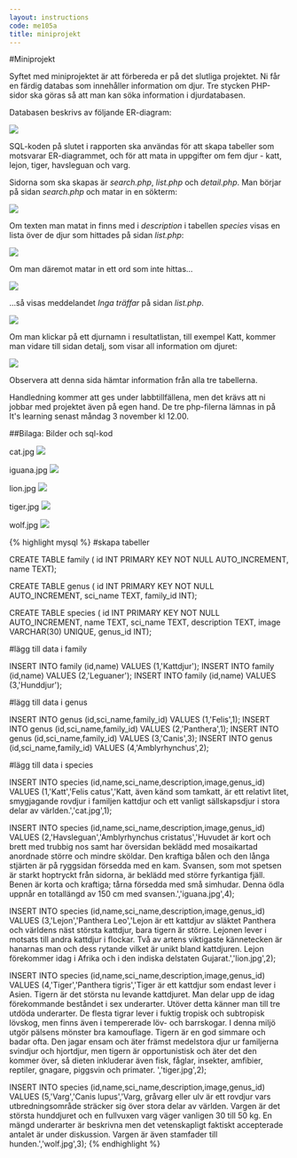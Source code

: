 ```yaml
---
layout: instructions
code: me105a
title: miniprojekt
---
```


<style>
pre {white-space: pre-wrap;}
</style>

#Miniprojekt

Syftet med miniprojektet är att förbereda er på det slutliga projektet. Ni får en färdig databas som innehåller information om djur. Tre stycken PHP-sidor ska göras så att man kan söka information i djurdatabasen. 

Databasen beskrivs av följande ER-diagram:

![](er-miniprojekt.png)

SQL-koden på slutet i rapporten ska användas för att skapa tabeller som motsvarar ER-diagrammet, och för att mata in uppgifter om fem djur - katt, lejon, tiger, havsleguan och varg. 

Sidorna som ska skapas är *search.php*, *list.php* och *detail.php*. Man börjar på sidan *search.php* och matar in en sökterm:

![](katt.png)

Om texten man matat in finns med i *description* i tabellen *species* visas en lista över de djur som hittades på sidan *list.php*:

![](kattresultat.png)

Om man däremot matar in ett ord som inte hittas...

![](groda.png)

...så visas meddelandet *Inga träffar* på sidan *list.php*.

![](grodaresultat.png)

Om man klickar på ett djurnamn i resultatlistan, till exempel Katt, kommer man vidare till sidan detalj, som visar all information om djuret:

![](kattdetalj.png)

Observera att denna sida hämtar information från alla tre tabellerna. 

Handledning kommer att ges under labbtillfällena, men det krävs att ni jobbar med projektet även på egen hand. De tre php-filerna lämnas in på It's learning senast måndag 3 november kl 12.00. 


##Bilaga: Bilder och sql-kod

cat.jpg
![](cat.jpg)

iguana.jpg
![](iguana.jpg)

lion.jpg
![](lion.jpg)

tiger.jpg
![](tiger.jpg)

wolf.jpg
![](wolf.jpg)


{% highlight mysql %}
#skapa tabeller

CREATE TABLE family (
id INT PRIMARY KEY NOT NULL AUTO_INCREMENT,
name TEXT);

CREATE TABLE genus (
id INT PRIMARY KEY NOT NULL AUTO_INCREMENT,
sci_name TEXT,
family_id INT);

CREATE TABLE species (
id INT PRIMARY KEY NOT NULL AUTO_INCREMENT,
name TEXT,
sci_name TEXT,
description TEXT,
image VARCHAR(30) UNIQUE,
genus_id INT);

#lägg till data i family

INSERT INTO family (id,name) VALUES (1,'Kattdjur');
INSERT INTO family (id,name) VALUES (2,'Leguaner');
INSERT INTO family (id,name) VALUES (3,'Hunddjur');

#lägg till data i genus

INSERT INTO genus (id,sci_name,family_id) VALUES (1,'Felis',1);
INSERT INTO genus (id,sci_name,family_id) VALUES (2,'Panthera',1);
INSERT INTO genus (id,sci_name,family_id) VALUES (3,'Canis',3);
INSERT INTO genus (id,sci_name,family_id) VALUES (4,'Amblyrhynchus',2);

#lägg till data i species

INSERT INTO species (id,name,sci_name,description,image,genus_id) VALUES
(1,'Katt','Felis catus','Katt, även känd som tamkatt, är ett relativt litet, smygjagande rovdjur i familjen kattdjur och ett vanligt sällskapsdjur i stora delar av världen.','cat.jpg',1);

INSERT INTO species (id,name,sci_name,description,image,genus_id) VALUES
(2,'Havsleguan','Amblyrhynchus cristatus','Huvudet är kort och brett med trubbig nos samt har översidan beklädd med mosaikartad anordnade större och mindre sköldar. Den kraftiga bålen och den långa stjärten är på ryggsidan försedda med en kam. Svansen, som mot spetsen är starkt hoptryckt från sidorna, är beklädd med större fyrkantiga fjäll. Benen är korta och kraftiga; tårna försedda med små simhudar. Denna ödla uppnår en totallängd av 150 cm med svansen.','iguana.jpg',4);

INSERT INTO species (id,name,sci_name,description,image,genus_id) VALUES
(3,'Lejon','Panthera Leo','Lejon är ett kattdjur av släktet Panthera och världens näst största kattdjur, bara tigern är större. Lejonen lever i motsats till andra kattdjur i flockar. Två av artens viktigaste kännetecken är hanarnas man och dess rytande vilket är unikt bland kattdjuren. Lejon förekommer idag i Afrika och i den indiska delstaten Gujarat.','lion.jpg',2);

INSERT INTO species (id,name,sci_name,description,image,genus_id) VALUES
(4,'Tiger','Panthera tigris','Tiger är ett kattdjur som endast lever i Asien. Tigern är det största nu levande kattdjuret. Man delar upp de idag förekommande beståndet i sex underarter. Utöver detta känner man till tre utdöda underarter. De flesta tigrar lever i fuktig tropisk och subtropisk lövskog, men finns även i tempererade löv- och barrskogar. I denna miljö utgör pälsens mönster bra kamouflage. Tigern är en god simmare och badar ofta. Den jagar ensam och äter främst medelstora djur ur familjerna svindjur och hjortdjur, men tigern är opportunistisk och äter det den kommer över, så dieten inkluderar även fisk, fåglar, insekter, amfibier, reptiler, gnagare, piggsvin och primater. ','tiger.jpg',2);

INSERT INTO species (id,name,sci_name,description,image,genus_id) VALUES
(5,'Varg','Canis lupus','Varg, gråvarg eller ulv är ett rovdjur vars utbredningsområde sträcker sig över stora delar av världen. Vargen är det största hunddjuret och en fullvuxen varg väger vanligen 30 till 50 kg. En mängd underarter är beskrivna men det vetenskapligt faktiskt accepterade antalet är under diskussion. Vargen är även stamfader till hunden.','wolf.jpg',3);
{% endhighlight %}
